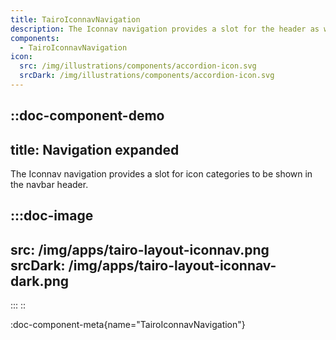 ```yaml
---
title: TairoIconnavNavigation
description: The Iconnav navigation provides a slot for the header as well as a toolbar.
components:
  - TairoIconnavNavigation
icon:
  src: /img/illustrations/components/accordion-icon.svg
  srcDark: /img/illustrations/components/accordion-icon.svg
---
```


::doc-component-demo
---
title: Navigation expanded
---
The Iconnav navigation provides a slot for icon categories to be shown in the navbar header.

:::doc-image
---
src: /img/apps/tairo-layout-iconnav.png
srcDark: /img/apps/tairo-layout-iconnav-dark.png
---
:::
::

:doc-component-meta{name="TairoIconnavNavigation"}

